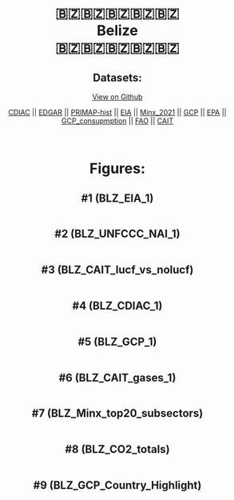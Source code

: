 
<center>
<h1 align="center">
🇧🇿🇧🇿🇧🇿🇧🇿🇧🇿
<br>
Belize
<br>
🇧🇿🇧🇿🇧🇿🇧🇿🇧🇿
</h1>
<h2>Datasets:</h2>
<p><a href="https://github.com/dquintani/GreenhouseData/tree/master/country_data/BLZ_Belize/data">View on Github</a>
<br></p><p><a href="data/BLZ_CDIAC.csv">CDIAC</a> || <a href="data/BLZ_EDGAR.csv">EDGAR</a> || <a href="data/BLZ_PRIMAP-hist.csv">PRIMAP-hist</a> || <a href="data/BLZ_EIA.csv">EIA</a> || <a href="data/BLZ_Minx_2021.csv">Minx_2021</a> || <a href="data/BLZ_GCP.csv">GCP</a> || <a href="data/BLZ_EPA.csv">EPA</a> || <a href="data/BLZ_GCP_consupmption.csv">GCP_consupmption</a> || <a href="data/BLZ_FAO.csv">FAO</a> || <a href="data/BLZ_CAIT.csv">CAIT</a></p><p><br></p>
<h1>Figures:</h1><h2>#1 (BLZ_EIA_1)</h2>
<p><img alt="" src="figures/BLZ_EIA_1.png" /></p><h2>#2 (BLZ_UNFCCC_NAI_1)</h2>
<p><img alt="" src="figures/BLZ_UNFCCC_NAI_1.png" /></p><h2>#3 (BLZ_CAIT_lucf_vs_nolucf)</h2>
<p><img alt="" src="figures/BLZ_CAIT_lucf_vs_nolucf.png" /></p><h2>#4 (BLZ_CDIAC_1)</h2>
<p><img alt="" src="figures/BLZ_CDIAC_1.png" /></p><h2>#5 (BLZ_GCP_1)</h2>
<p><img alt="" src="figures/BLZ_GCP_1.png" /></p><h2>#6 (BLZ_CAIT_gases_1)</h2>
<p><img alt="" src="figures/BLZ_CAIT_gases_1.png" /></p><h2>#7 (BLZ_Minx_top20_subsectors)</h2>
<p><img alt="" src="figures/BLZ_Minx_top20_subsectors.png" /></p><h2>#8 (BLZ_CO2_totals)</h2>
<p><img alt="" src="figures/BLZ_CO2_totals.png" /></p><h2>#9 (BLZ_GCP_Country_Highlight)</h2>
<p><img alt="" src="figures/BLZ_GCP_Country_Highlight.png" /></p>